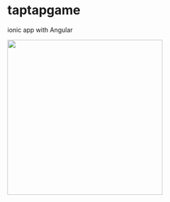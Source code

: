 # taptapgame
ionic app with Angular 


<img src="https://github.com/szhang5/taptapgame/blob/master/src/assets/images/taptapgame.gif" height="350">
